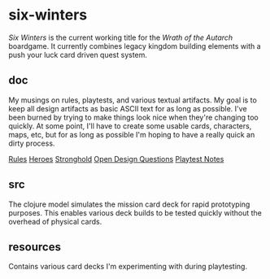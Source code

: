 # six-winters

*Six Winters* is the current working title for the *Wrath of the Autarch* boardgame. It currently combines legacy kingdom building elements with a push your luck card driven quest system.

## doc

My musings on rules, playtests, and various textual artifacts. My goal is to keep all design artifacts as basic ASCII text for as long as possible. I've been burned by trying to make things look nice when they're changing too quickly. At some point, I'll have to create some usable cards, characters, maps, etc, but for as long as possible I'm hoping to have a really quick an dirty process.

[Rules](doc/RULES.md)
[Heroes](doc/HEROES.md)
[Stronghold](doc/STRONGHOLD.md)
[Open Design Questions](doc/QUESTIONS.md)
[Playtest Notes](doc/PLAYTEST.md)

## src

The clojure model simulates the mission card deck for rapid prototyping purposes. This enables various deck builds to be tested quickly without the overhead of physical cards.

## resources

Contains various card decks I'm experimenting with during playtesting.